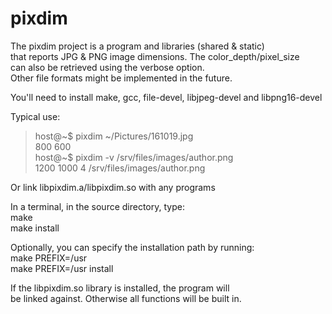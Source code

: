 # pixdim  
  
The pixdim project is a program and libraries (shared & static)  
that reports JPG & PNG image dimensions. The color_depth/pixel_size  
can also be retrieved using the verbose option.  
Other file formats might be implemented in the future.  

You'll need to install make, gcc, file-devel, libjpeg-devel and libpng16-devel
  
Typical use:  
> host@~$ pixdim ~/Pictures/161019.jpg  
800 600  
host@~$ pixdim -v /srv/files/images/author.png  
1200 1000 4 /srv/files/images/author.png  
  
Or link libpixdim.a/libpixdim.so with any programs  
  
In a terminal, in the source directory, type:  
make  
make install  
  
Optionally, you can specify the installation path by running:  
make PREFIX=/usr  
make PREFIX=/usr install  
  
If the libpixdim.so library is installed, the program will  
be linked against. Otherwise all functions will be built in.  
  
